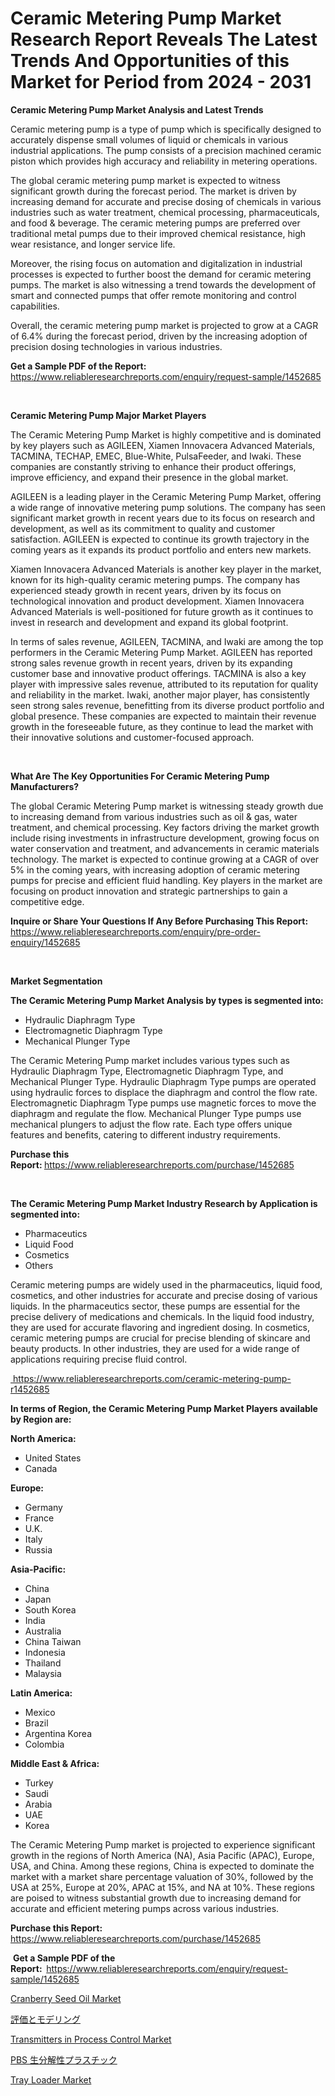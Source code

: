 <p><h1>Ceramic Metering Pump Market Research Report Reveals The Latest Trends And Opportunities of this Market for Period from 2024 - 2031</h1></p><p><strong>Ceramic Metering Pump Market Analysis and Latest Trends</strong></p>
<p><p>Ceramic metering pump is a type of pump which is specifically designed to accurately dispense small volumes of liquid or chemicals in various industrial applications. The pump consists of a precision machined ceramic piston which provides high accuracy and reliability in metering operations.</p><p>The global ceramic metering pump market is expected to witness significant growth during the forecast period. The market is driven by increasing demand for accurate and precise dosing of chemicals in various industries such as water treatment, chemical processing, pharmaceuticals, and food & beverage. The ceramic metering pumps are preferred over traditional metal pumps due to their improved chemical resistance, high wear resistance, and longer service life.</p><p>Moreover, the rising focus on automation and digitalization in industrial processes is expected to further boost the demand for ceramic metering pumps. The market is also witnessing a trend towards the development of smart and connected pumps that offer remote monitoring and control capabilities.</p><p>Overall, the ceramic metering pump market is projected to grow at a CAGR of 6.4% during the forecast period, driven by the increasing adoption of precision dosing technologies in various industries.</p></p>
<p><strong>Get a Sample PDF of the Report:&nbsp;</strong> <a href="https://www.reliableresearchreports.com/enquiry/request-sample/1452685">https://www.reliableresearchreports.com/enquiry/request-sample/1452685</a></p>
<p>&nbsp;</p>
<p><strong>Ceramic Metering Pump Major Market Players</strong></p>
<p><p>The Ceramic Metering Pump Market is highly competitive and is dominated by key players such as AGILEEN, Xiamen Innovacera Advanced Materials, TACMINA, TECHAP, EMEC, Blue-White, PulsaFeeder, and Iwaki. These companies are constantly striving to enhance their product offerings, improve efficiency, and expand their presence in the global market.</p><p>AGILEEN is a leading player in the Ceramic Metering Pump Market, offering a wide range of innovative metering pump solutions. The company has seen significant market growth in recent years due to its focus on research and development, as well as its commitment to quality and customer satisfaction. AGILEEN is expected to continue its growth trajectory in the coming years as it expands its product portfolio and enters new markets.</p><p>Xiamen Innovacera Advanced Materials is another key player in the market, known for its high-quality ceramic metering pumps. The company has experienced steady growth in recent years, driven by its focus on technological innovation and product development. Xiamen Innovacera Advanced Materials is well-positioned for future growth as it continues to invest in research and development and expand its global footprint.</p><p>In terms of sales revenue, AGILEEN, TACMINA, and Iwaki are among the top performers in the Ceramic Metering Pump Market. AGILEEN has reported strong sales revenue growth in recent years, driven by its expanding customer base and innovative product offerings. TACMINA is also a key player with impressive sales revenue, attributed to its reputation for quality and reliability in the market. Iwaki, another major player, has consistently seen strong sales revenue, benefitting from its diverse product portfolio and global presence. These companies are expected to maintain their revenue growth in the foreseeable future, as they continue to lead the market with their innovative solutions and customer-focused approach.</p></p>
<p>&nbsp;</p>
<p><strong>What Are The Key Opportunities For Ceramic Metering Pump Manufacturers?</strong></p>
<p><p>The global Ceramic Metering Pump market is witnessing steady growth due to increasing demand from various industries such as oil & gas, water treatment, and chemical processing. Key factors driving the market growth include rising investments in infrastructure development, growing focus on water conservation and treatment, and advancements in ceramic materials technology. The market is expected to continue growing at a CAGR of over 5% in the coming years, with increasing adoption of ceramic metering pumps for precise and efficient fluid handling. Key players in the market are focusing on product innovation and strategic partnerships to gain a competitive edge.</p></p>
<p><strong>Inquire or Share Your Questions If Any Before Purchasing This Report:</strong> <a href="https://www.reliableresearchreports.com/enquiry/pre-order-enquiry/1452685">https://www.reliableresearchreports.com/enquiry/pre-order-enquiry/1452685</a></p>
<p>&nbsp;</p>
<p><strong>Market Segmentation</strong></p>
<p><strong>The Ceramic Metering Pump Market Analysis by types is segmented into:</strong></p>
<p><ul><li>Hydraulic Diaphragm Type</li><li>Electromagnetic Diaphragm Type</li><li>Mechanical Plunger Type</li></ul></p>
<p><p>The Ceramic Metering Pump market includes various types such as Hydraulic Diaphragm Type, Electromagnetic Diaphragm Type, and Mechanical Plunger Type. Hydraulic Diaphragm Type pumps are operated using hydraulic forces to displace the diaphragm and control the flow rate. Electromagnetic Diaphragm Type pumps use magnetic forces to move the diaphragm and regulate the flow. Mechanical Plunger Type pumps use mechanical plungers to adjust the flow rate. Each type offers unique features and benefits, catering to different industry requirements.</p></p>
<p><strong>Purchase this Report:&nbsp;</strong><a href="https://www.reliableresearchreports.com/purchase/1452685">https://www.reliableresearchreports.com/purchase/1452685</a></p>
<p>&nbsp;</p>
<p><strong>The Ceramic Metering Pump Market Industry Research by Application is segmented into:</strong></p>
<p><ul><li>Pharmaceutics</li><li>Liquid Food</li><li>Cosmetics</li><li>Others</li></ul></p>
<p><p>Ceramic metering pumps are widely used in the pharmaceutics, liquid food, cosmetics, and other industries for accurate and precise dosing of various liquids. In the pharmaceutics sector, these pumps are essential for the precise delivery of medications and chemicals. In the liquid food industry, they are used for accurate flavoring and ingredient dosing. In cosmetics, ceramic metering pumps are crucial for precise blending of skincare and beauty products. In other industries, they are used for a wide range of applications requiring precise fluid control.</p></p>
<p><a href="https://www.reliableresearchreports.com/ceramic-metering-pump-r1452685">&nbsp;https://www.reliableresearchreports.com/ceramic-metering-pump-r1452685</a></p>
<p><strong>In terms of Region, the Ceramic Metering Pump Market Players available by Region are:</strong></p>
<p>
    <p> <strong> North America: </strong>
        <ul>
            <li>United States</li>
            <li>Canada</li>
        </ul>
        </p> 
    <p> <strong> Europe: </strong>
        <ul>
            <li>Germany</li>
            <li>France</li>
            <li>U.K.</li>
            <li>Italy</li>
            <li>Russia</li>
        </ul>
        </p> 
    <p> <strong> Asia-Pacific: </strong>
        <ul>
            <li>China</li>
            <li>Japan</li>
            <li>South Korea</li>
            <li>India</li>
            <li>Australia</li>
            <li>China Taiwan</li>
            <li>Indonesia</li>
            <li>Thailand</li>
            <li>Malaysia</li>
        </ul>
        </p> 
    <p> <strong> Latin America: </strong>
        <ul>
            <li>Mexico</li>
            <li>Brazil</li>
            <li>Argentina Korea</li>
            <li>Colombia</li>
        </ul>
        </p> 
    <p> <strong> Middle East & Africa: </strong>
        <ul>
            <li>Turkey</li>
            <li>Saudi</li>
            <li>Arabia</li>
            <li>UAE</li>
            <li>Korea</li>
        </ul>
    </p>
    </p>
<p><p>The Ceramic Metering Pump market is projected to experience significant growth in the regions of North America (NA), Asia Pacific (APAC), Europe, USA, and China. Among these regions, China is expected to dominate the market with a market share percentage valuation of 30%, followed by the USA at 25%, Europe at 20%, APAC at 15%, and NA at 10%. These regions are poised to witness substantial growth due to increasing demand for accurate and efficient metering pumps across various industries.</p></p>
<p><strong>Purchase this Report: </strong><a href="https://www.reliableresearchreports.com/purchase/1452685">https://www.reliableresearchreports.com/purchase/1452685</a></p>
<p>&nbsp;<strong>Get a Sample PDF of the Report:&nbsp;&nbsp;</strong><a href="https://www.reliableresearchreports.com/enquiry/request-sample/1452685">https://www.reliableresearchreports.com/enquiry/request-sample/1452685</a></p>
<p><strong></strong></p>
<p><p><a href="https://issuu.com/reportprime-2/docs/cranberry-seed-oil-market-size-2030.pptx">Cranberry Seed Oil Market</a></p><p><a href="https://github.com/RodHoppe07/Market-Research-Report-List-1/blob/main/522320138855.md">評価とモデリング</a></p><p><a href="https://github.com/derrinmiltonellis35gcl/Market-Research-Report-List-2/blob/main/transmitters-in-process-control-market.md">Transmitters in Process Control Market</a></p><p><a href="https://github.com/reliezer65/Market-Research-Report-List-1/blob/main/178890938856.md">PBS 生分解性プラスチック</a></p><p><a href="https://github.com/Sherrillcrooksxa8i18ucf2m/Market-Research-Report-List-2/blob/main/tray-loader-market.md">Tray Loader Market</a></p></p>